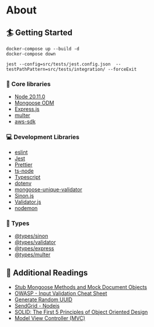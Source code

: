 # About

## 🏄 Getting Started

```
docker-compose up --build -d
docker-compose down
```

```
jest --config=src/tests/jest.config.json  --testPathPattern=src/tests/integration/ --forceExit
```

### 🔧 Core libraries

- [Node 20.11.0](https://nodejs.org/en)
- [Mongoose ODM](https://mongoosejs.com)
- [Express.js](https://expressjs.com)
- [multer](https://github.com/expressjs/multer)
- [aws-sdk](https://www.npmjs.com/package/aws-sdk)

### 💻 Development Libraries

- [eslint](https://eslint.org/)
- [Jest](https://jestjs.io)
- [Prettier](https://prettier.io/)
- [ts-node](https://www.npmjs.com/package/ts-node)
- [Typescript](https://www.typescriptlang.org/)
- [dotenv](https://www.npmjs.com/package/dotenv)
- [mongoose-unique-validator](https://www.npmjs.com/package/mongoose-unique-validator)
- [Sinon.js](https://www.npmjs.com/package/sinon)
- [Validator.js](https://github.com/mikeerickson/validatorjs)
- [nodemon](https://nodemon.io)

### 📛 Types

- [@types/sinon](https://www.npmjs.com/package/@types/sinon)
- [@types/validator](https://www.npmjs.com/package/@types/validator)
- [@types/express](https://www.npmjs.com/package/@types/express)
- [@types/multer](https://www.npmjs.com/package/@types/multer)

## 📑 Additional Readings

- [Stub Mongoose Methods and Mock Document Objects](https://getsimple.works/how-to-stub-mongoose-methods-and-mock-document-objects)
- [OWASP - Input Validation Cheat Sheet](https://cheatsheetseries.owasp.org/cheatsheets/Input_Validation_Cheat_Sheet.html#email-address-validation)
- [Generate Random UUID](https://developer.mozilla.org/en-US/docs/Web/API/Crypto/randomUUID)
- [SendGrid - Nodejs](https://docs.sendgrid.com/for-developers/sending-email/quickstart-nodejs)
- [SOLID: The First 5 Principles of Object Oriented Design](https://www.digitalocean.com/community/conceptual-articles/s-o-l-i-d-the-first-five-principles-of-object-oriented-design#liskov-substitution-principle)
- [Model View Controller (MVC)](https://medium.com/@maheshmaddi92/6-1-model-view-controller-mvc-52e7112d5fae)
